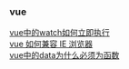 ### vue

<div><a href="https://github.com/Michael-lzg/weekly-interview/issues/3" target="blank">vue中的watch如何立即执行</a></div>
<div><a href="https://github.com/Michael-lzg/weekly-interview/issues/11" target="blank">vue 如何兼容 IE 浏览器</a></div>
<div><a href="https://github.com/Michael-lzg/weekly-interview/issues/11" target="blank">vue中的data为什么必须为函数</a></div>
